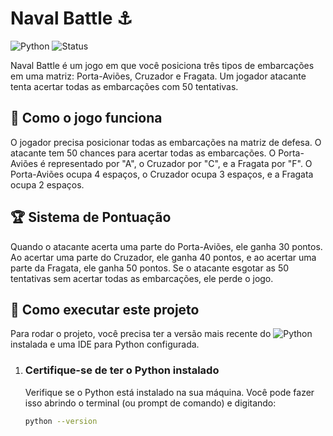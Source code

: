  
# Naval Battle ⚓
![Python](https://img.shields.io/badge/Python-3.8+-blue.svg)
![Status](https://img.shields.io/badge/Status-Concluído-brightgreen.svg)

<p>Naval Battle é um jogo em que você posiciona três tipos de embarcações em uma matriz: Porta-Aviões, Cruzador e Fragata. Um jogador atacante tenta acertar todas as embarcações com 50 tentativas. </p>

## 📖 Como o jogo funciona

<p>O jogador precisa posicionar todas as embarcações na matriz de defesa. O atacante tem 50 chances para acertar todas as embarcações. O Porta-Aviões é representado por "A", o Cruzador por "C", e a Fragata por "F". O Porta-Aviões ocupa 4 espaços, o Cruzador ocupa 3 espaços, e a Fragata ocupa 2 espaços.</p>

## 🏆 Sistema de Pontuação

<p>Quando o atacante acerta uma parte do Porta-Aviões, ele ganha 30 pontos. Ao acertar uma parte do Cruzador, ele ganha 40 pontos, e ao acertar uma parte da Fragata, ele ganha 50 pontos. Se o atacante esgotar as 50 tentativas sem acertar todas as embarcações, ele perde o jogo.</p>


## 🚀 Como executar este projeto

<p>Para rodar o projeto, você precisa ter a versão mais recente do <img src="https://img.shields.io/badge/Python-3776AB?style=flat-square&logo=python&logoColor=white" alt="Python"> instalada e uma IDE para Python configurada.</p>
<oL>  
<li><h3>Certifique-se de ter o Python instalado</h3></li>
<p>Verifique se o Python está instalado na sua máquina. Você pode fazer isso abrindo o terminal (ou prompt de comando) e digitando:</p>

```bash
python --version
```
</ol>


